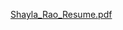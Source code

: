 [Shayla_Rao_Resume.pdf](https://github.com/shaylarao/resume/files/13059036/Shayla_Rao_Resume_2024.pdf)
